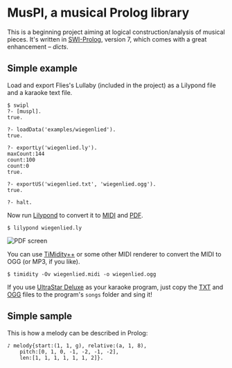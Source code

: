 # MusPl, a musical Prolog library

This is a beginning project aiming at logical construction/analysis of musical pieces.
It's written in [SWI-Prolog](http://www.swi-prolog.org), version 7, which comes with a great enhancement – _dicts_.

## Simple example

Load and export Flies's Lullaby (included in the project) as a Lilypond file
and a karaoke text file.

```
$ swipl
?- [muspl].
true.

?- loadData('examples/wiegenlied').
true.

?- exportLy('wiegenlied.ly').
maxCount:144
count:100
count:0
true.

?- exportUS('wiegenlied.txt', 'wiegenlied.ogg').
true.

?- halt.
```

Now run [Lilypond](http://www.lilypond.org) to convert it to
[MIDI](http://garncarz.github.io/muspl/wiegenlied.midi)
and [PDF](http://garncarz.github.io/muspl/wiegenlied.pdf).

```
$ lilypond wiegenlied.ly
```

![PDF screen](http://garncarz.github.io/muspl/wiegenlied.png)

You can use [TiMidity++](http://timidity.sourceforge.net)
or some other MIDI renderer to convert the MIDI to OGG (or MP3, if you like).

```
$ timidity -Ov wiegenlied.midi -o wiegenlied.ogg
```

If you use [UltraStar Deluxe](http://sourceforge.net/projects/ultrastardx)
as your karaoke program, just copy
the [TXT](http://garncarz.github.io/muspl/wiegenlied.txt)
and [OGG](http://garncarz.github.io/muspl/wiegenlied.ogg) files
to the program's `songs` folder and sing it!

## Simple sample

This is how a melody can be described in Prolog:

```
♪ melody{start:(1, 1, g), relative:(a, 1, 8),
	pitch:[0, 1, 0, -1, -2, -1, -2],
	len:[1, 1, 1, 1, 1, 1, 2]}.
```
